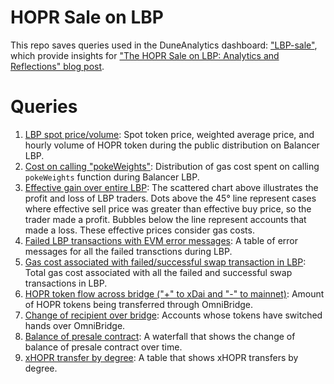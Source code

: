 # HOPR Sale on LBP

This repo saves queries used in the DuneAnalytics dashboard: ["LBP-sale"](https://duneanalytics.com/qyuqianchen/lbp-sale), which provide insights for ["The HOPR Sale on LBP: Analytics and Reflections" blog post](https://medium.com/hoprnet/the-hopr-sale-on-lbp-8bed992d058c).

# Queries
1. [LBP spot price/volume](https://duneanalytics.com/queries/22754/47099): Spot token price, weighted average price, and hourly volume of HOPR token during the public distribution on Balancer LBP.
2. [Cost on calling "pokeWeights"](https://duneanalytics.com/queries/23187/48079): Distribution of gas cost spent on calling `pokeWeights` function during Balancer LBP.
3. [Effective gain over entire LBP](https://duneanalytics.com/queries/23630/48992): The scattered chart above illustrates the profit and loss of LBP traders. Dots above the 45° line represent cases where effective sell price was greater than effective buy price, so the trader made a profit. Bubbles below the line represent accounts that made a loss. These effective prices consider gas costs. 
4. [Failed LBP transactions with EVM error messages](https://duneanalytics.com/queries/23217/48149): A table of error messages for all the failed transctions during LBP.
5. [Gas cost associated with failed/successful swap transaction in LBP](https://duneanalytics.com/queries/23228/48169): Total gas cost associated with all the failed and successful swap transactions in LBP.
6. [HOPR token flow across bridge ("+" to xDai and "-" to mainnet)](https://duneanalytics.com/queries/23015/47647): Amount of HOPR tokens being transferred through OmniBridge.
7. [Change of recipient over bridge](https://duneanalytics.com/queries/23018/47649): Accounts whose tokens have switched hands over OmniBridge.
8. [Balance of presale contract](https://duneanalytics.com/queries/22959/47533): A waterfall that shows the change of balance of presale contract over time.
9. [xHOPR transfer by degree](https://duneanalytics.com/queries/22978/47560): A table that shows xHOPR transfers by degree.